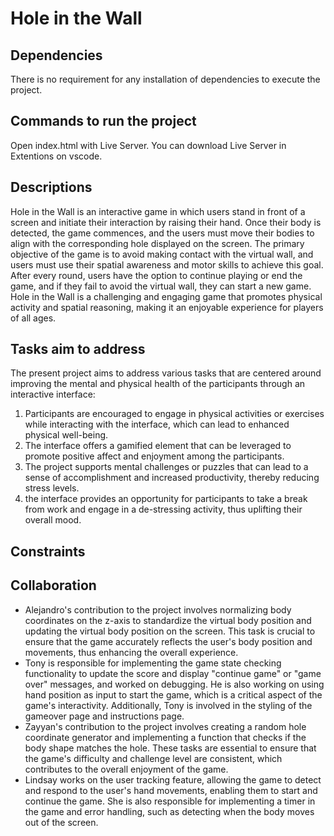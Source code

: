 # Hole in the Wall
## Dependencies
There is no requirement for any installation of dependencies to execute the project.

## Commands to run the project
Open index.html with Live Server. You can download Live Server in Extentions on vscode.

## Descriptions
Hole in the Wall is an interactive game in which users stand in front of a screen and initiate their interaction by raising their hand. Once their body is detected, the game commences, and the users must move their bodies to align with the corresponding hole displayed on the screen. The primary objective of the game is to avoid making contact with the virtual wall, and users must use their spatial awareness and motor skills to achieve this goal. After every round, users have the option to continue playing or end the game, and if they fail to avoid the virtual wall, they can start a new game. Hole in the Wall is a challenging and engaging game that promotes physical activity and spatial reasoning, making it an enjoyable experience for players of all ages.

## Tasks aim to address
The present project aims to address various tasks that are centered around improving the mental and physical health of the participants through an interactive interface:
1. Participants are encouraged to engage in physical activities or exercises while interacting with the interface, which can lead to enhanced physical well-being. 
2. The interface offers a gamified element that can be leveraged to promote positive affect and enjoyment among the participants. 
3. The project supports mental challenges or puzzles that can lead to a sense of accomplishment and increased productivity, thereby reducing stress levels. 
4. the interface provides an opportunity for participants to take a break from work and engage in a de-stressing activity, thus uplifting their overall mood. 

## Constraints

## Collaboration
- Alejandro's contribution to the project involves normalizing body coordinates on the z-axis to standardize the virtual body position and updating the virtual body position on the screen. This task is crucial to ensure that the game accurately reflects the user's body position and movements, thus enhancing the overall experience.
- Tony is responsible for implementing the game state checking functionality to update the score and display "continue game" or "game over" messages, and worked on debugging. He is also working on using hand position as input to start the game, which is a critical aspect of the game's interactivity. Additionally, Tony is involved in the styling of the gameover page and instructions page.
- Zayyan's contribution to the project involves creating a random hole coordinate generator and implementing a function that checks if the body shape matches the hole. These tasks are essential to ensure that the game's difficulty and challenge level are consistent, which contributes to the overall enjoyment of the game.
- Lindsay works on the user tracking feature, allowing the game to detect and respond to the user's hand movements, enabling them to start and continue the game. She is also responsible for implementing a timer in the game and error handling, such as detecting when the body moves out of the screen.